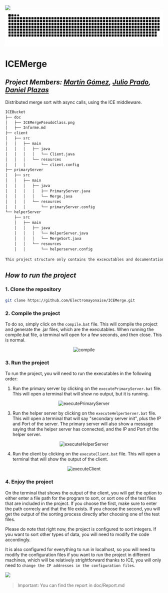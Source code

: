 <img src="https://user-images.githubusercontent.com/73097560/115834477-dbab4500-a447-11eb-908a-139a6edaec5c.gif">

<div align="center">
  <img  src="https://github.com/Electromayonaise/Electromayonaise/blob/main/Assets/github-contribution-grid-snake%20blacktest(1).svg"
       alt="snake" /></a>
</div>

# ICEMerge

## *Project Members: [Martín Gómez](https://github.com/Electromayonaise), [Julio Prado](https://github.com/jul109), [Daniel Plazas](https://github.com/DanielJPC19)*

Distributed merge sort with async calls, using the ICE middleware. 

```bash
ICEBucket
├── doc
│   ├── ICEMergePseudoClass.png
│   ├── Informe.md
├── client
│   ├── src
│   │   ├── main
│   │   │   ├── java
│   │   │   │   └── Client.java
│   │   │   └── resources
│   │   │       └── client.config
├── primaryServer
│   ├── src
│   │   ├── main
│   │   │   ├── java
│   │   │   │   ├── PrimaryServer.java
│   │   │   │   └── Merge.java
│   │   │   └── resources
│   │   │       └── primaryServer.config
└── helperServer
    ├── src
    │   ├── main
    │   │   ├── java
    │   │   │   └── HelperServer.java
    │   │   │   └── MergeSort.java
    │   │   └── resources
    │   │       └── helperserver.config

This project structure only contains the excecutables and documentation 
```

## *How to run the project*

### 1. Clone the repository

```bash
git clone https://github.com/Electromayonaise/ICEMerge.git
```

### 2. Compile the project

To do so, simply click on the `compile.bat` file. This will compile the project and generate the .jar files, which are the executables.
When running the compile.bat file, a terminal will open for a few seconds, and then close. This is normal. 

<div align="center">
  <img  src="https://github.com/Electromayonaise/ICEMerge/blob/main/doc/InstructionAssets/compile.png"
       alt="compile" /></a>
</div>

### 3. Run the project

To run the project, you will need to run the executables in the following order:

1. Run the primary server by clicking on the `executePrimaryServer.bat` file. This will open a terminal that will show no output, but it is running.
<div align="center">
  <img  src="https://github.com/Electromayonaise/ICEMerge/blob/main/doc/InstructionAssets/executePrimaryServer.png"
       alt="executePrimaryServer" /></a>
</div>


3. Run the helper server by clicking on the `executeHelperServer.bat` file. This will open a terminal that will say "secondary server init", plus the IP and Port of the server. The primary server will also show a message saying that the helper server has connected, and the IP and Port of the helper server.
<div align="center">
  <img  src="https://github.com/Electromayonaise/ICEMerge/blob/main/doc/InstructionAssets/executeHelperServer.png"
       alt="executeHelperServer" /></a>
</div>

4. Run the client by clicking on the `executeClient.bat` file. This will open a terminal that will show the output of the client.
<div align="center">
  <img  src="https://github.com/Electromayonaise/ICEMerge/blob/main/doc/InstructionAssets/executeClient.png"
       alt="executeClient" /></a>
</div>

### 4. Enjoy the project

On the terminal that shows the output of the client, you will get the option to either enter a file path for the program to sort, or sort one of the test files that are included in the project. 
If you choose the first, make sure to enter the path correcly and that the file exists. If you choose the second, you will get the output of the sorting process directly after choosing one of the test files.

Please do note that right now, the project is configured to sort integers. If you want to sort other types of data, you will need to modify the code accordingly. 

It is also configured for everything to run in localhost, so you will need to modify the configuration files if you want to run the project in different machines, which will be relatively strightforward thanks to ICE, you will only need to `change the IP addresses in the configuration files`.

<img src="https://user-images.githubusercontent.com/73097560/115834477-dbab4500-a447-11eb-908a-139a6edaec5c.gif">

> Important: You can find the report in doc/Report.md
